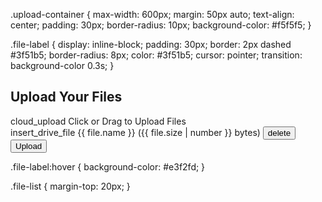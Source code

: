 .upload-container {
  max-width: 600px;
  margin: 50px auto;
  text-align: center;
  padding: 30px;
  border-radius: 10px;
  background-color: #f5f5f5;
}

.file-label {
  display: inline-block;
  padding: 30px;
  border: 2px dashed #3f51b5;
  border-radius: 8px;
  color: #3f51b5;
  cursor: pointer;
  transition: background-color 0.3s;
}

<div class="upload-container mat-elevation-z4">
  <h2>Upload Your Files</h2>

  <label class="file-label" for="fileInput">
    <mat-icon>cloud_upload</mat-icon>
    <span>Click or Drag to Upload Files</span>
    <input type="file" id="fileInput" (change)="onFileSelected($event)" multiple hidden />
  </label>

  <div *ngIf="files.length > 0" class="file-list">
    <mat-list>
      <mat-list-item *ngFor="let file of files; let i = index">
        <mat-icon matListIcon>insert_drive_file</mat-icon>
        {{ file.name }} ({{ file.size | number }} bytes)
        <button mat-icon-button color="warn" (click)="removeFile(i)">
          <mat-icon>delete</mat-icon>
        </button>
      </mat-list-item>
    </mat-list>
    <button mat-raised-button color="primary" (click)="uploadFiles()">Upload</button>
  </div>
</div>

.file-label:hover {
  background-color: #e3f2fd;
}

.file-list {
  margin-top: 20px;
}